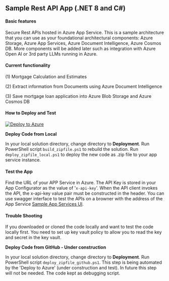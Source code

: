 

## Sample Rest API App (.NET 8 and C#)

#### Basic features 

Secure Rest APIs hosted in Azure App Service. This is a sample architecture that you can use as your foundational architectural components: Azure Storage, Azure App Services, Azure Document Intelligence, Azure Cosmos DB. More components will be added later such as integration with Azure Open AI or 3rd party LLMs running in Azure. 

#### Current functionality 

(1) Mortgage Calculation and Estimates

(2) Extract information from Documents using Azure Document Intelligence 

(3) Save mortgage loan application into Azure Blob Storage and Azure Cosmos DB

#### How to Deploy and Test 

[![Deploy to Azure](https://aka.ms/deploytoazurebutton)](https://portal.azure.com/#create/Microsoft.Template/uri/https%3A%2F%2Fraw.githubusercontent.com%2Fgailzmicrosoft%2FSampleSecureApiApp%2Fmain%2FDeployment%2Fmain.json)

**Deploy Code from Local**

In your local solution directory, change directory to **Deployment**. Run PowerShell script `build_zipfile.ps1` to rebuild the solution. Run `deploy_zipfile_local.ps1`  to deploy the new code as .zip file to your app service instance. 

#### **Test the App**

Find the URL of your APP Service in Azure. The API Key is stored in your App Configurator as the value of '`x-api-key`'. When the API client invokes the API, the x-api-key value pair must be constructed in the header. You can use swagger interface to test the APIs on a browner with the address of the App Service [Sample App Services UI](https://your-app-service-instance-name.azurewebsites.net/index.html).

#### **Trouble Shooting**

If you downloaded or cloned the code locally and want to test the code locally first. You need to set up key vault policy to allow you to read the key and secret in the key vault. 

**Deploy Code from GitHub - Under construction**

In your local solution directory, change directory to **Deployment**. Run PowerShell script `deploy_zipfile_github.ps1`. This step is being automated by the 'Deploy to Azure' (under construction and test). In future this step will not be needed. The code kept as debugging script. 
